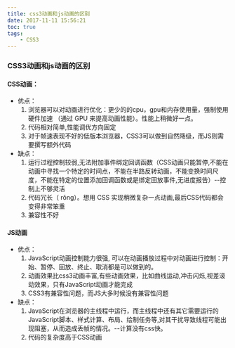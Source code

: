 ```yaml
---
title: css3动画和js动画的区别
date: 2017-11-11 15:56:21
toc: true
tags:
    - CSS3
---
```

### CSS3动画和js动画的区别
#### CSS动画：
- 优点：
    1. 浏览器可以对动画进行优化：更少的的cpu，gpu和内存使用量，强制使用硬件加速 （通过 GPU 来提高动画性能）。性能上稍微好一点。
    2. 代码相对简单,性能调优方向固定
    3. 对于帧速表现不好的低版本浏览器，CSS3可以做到自然降级，而JS则需要撰写额外代码
- 缺点：
    1. 运行过程控制较弱,无法附加事件绑定回调函数（CSS动画只能暂停,不能在动画中寻找一个特定的时间点，不能在半路反转动画，不能变换时间尺度，不能在特定的位置添加回调函数或是绑定回放事件,无进度报告）--控制上不够灵活
    2. 代码冗长（ rǒng）。想用 CSS 实现稍微复杂一点动画,最后CSS代码都会变得非常笨重
    3. 兼容性不好

#### JS动画
- 优点：
    1. JavaScript动画控制能力很强, 可以在动画播放过程中对动画进行控制：开始、暂停、回放、终止、取消都是可以做到的。
    2. 动画效果比css3动画丰富,有些动画效果，比如曲线运动,冲击闪烁,视差滚动效果，只有JavaScript动画才能完成
    3. CSS3有兼容性问题，而JS大多时候没有兼容性问题
- 缺点：
    1. JavaScript在浏览器的主线程中运行，而主线程中还有其它需要运行的JavaScript脚本、样式计算、布局、绘制任务等,对其干扰导致线程可能出现阻塞，从而造成丢帧的情况。--计算没有css快。
    2. 代码的复杂度高于CSS动画